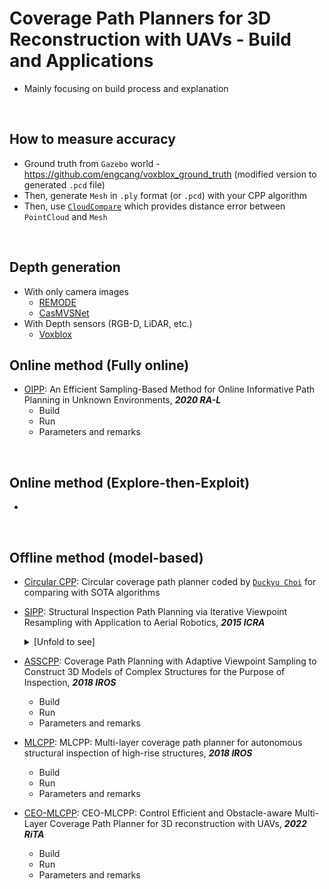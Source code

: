 # Coverage Path Planners for 3D Reconstruction with UAVs - Build and Applications
+ Mainly focusing on build process and explanation

<br>

## How to measure accuracy
+ Ground truth from `Gazebo` world - https://github.com/engcang/voxblox_ground_truth (modified version to generated `.pcd` file)
+ Then, generate `Mesh` in `.ply` format (or `.pcd`) with your CPP algorithm
+ Then, use [`CloudCompare`](https://www.danielgm.net/cc/) which provides distance error between `PointCloud` and `Mesh`

<br>

## Depth generation
+ With only camera images
  + [REMODE](https://github.com/uzh-rpg/rpg_open_remode)
  + [CasMVSNet](https://github.com/alibaba/cascade-stereo)
+ With Depth sensors (RGB-D, LiDAR, etc.)
  + [Voxblox](https://github.com/ethz-asl/voxblox)

## Online method (Fully online)
+ [OIPP](https://github.com/ethz-asl/mav_active_3d_planning): An Efficient Sampling-Based Method for Online Informative Path Planning in Unknown Environments, ***2020 RA-L***
  + Build
  + Run
  + Parameters and remarks

<br>

## Online method (Explore-then-Exploit)
+

<br>

## Offline method (model-based)
+ [Circular CPP](https://github.com/engcang/circular_path_cpp): Circular coverage path planner coded by [`Duckyu Choi`](https://github.com/duckyu) for comparing with SOTA algorithms
+ [SIPP](https://github.com/ethz-asl/StructuralInspectionPlanner): Structural Inspection Path Planning via Iterative Viewpoint Resampling with Application to Aerial Robotics, ***2015 ICRA***

  <details><summary>[Unfold to see]</summary>

  + Build
  ```sh
  (Prerequisites)
  $ sudo apt install libeigen3-dev ros-<distro>-tf ros-<distro>-rviz ros-<distro>-octomap ros-<distro>-octomap-msgs
  ```
  ```sh
  $ mkdir -p catkin_ws/src # assuming you want to enter a new catkin directory
  $ cd catkin_ws/src
  $ catkin_init_workspace # assuming you want to enter a new catkin directory
  $ git clone git@github.com:ethz-asl/StructuralInspectionPlanner.git
  $ cd ..
  $ catkin build
  $ source devel/setup.bash
  $ echo "source ~/catkin_ws/devel/setup.bash" >> ~/.bashrc # assuming you want to enter a new catkin directory
  ```
  + Run
  ```sh
  $ roslaunch koptplanner kopt.launch
  $ rviz -d <path_to_SIPP>/sipp.rviz
  $ rosrun request request 
  (If you want to run another example such as Bigben, then launch bigBen.launch and run bigBen instead of uppers)
  ```
  + Parameters and remarks

    You can easily run this open source with your own 3D model(.stl) with a little bit of modification.
    
    (More details will be added later)

  ---

  <br>

  </details>

+ [ASSCPP](https://github.com/kucars/asscpp): Coverage Path Planning with Adaptive Viewpoint Sampling to Construct 3D Models of Complex Structures for the Purpose of Inspection, ***2018 IROS***
  + Build
  + Run
  + Parameters and remarks
+ [MLCPP](https://github.com/sungwook87/mlcpp): MLCPP: Multi-layer coverage path planner for autonomous structural inspection of high-rise structures, ***2018 IROS***
  + Build
  + Run
  + Parameters and remarks
+ [CEO-MLCPP](https://github.com/engcang/ceo-mlcpp): CEO-MLCPP: Control Efficient and Obstacle-aware Multi-Layer Coverage Path Planner for 3D reconstruction with UAVs, ***2022 RiTA***
  + Build
  + Run
  + Parameters and remarks
